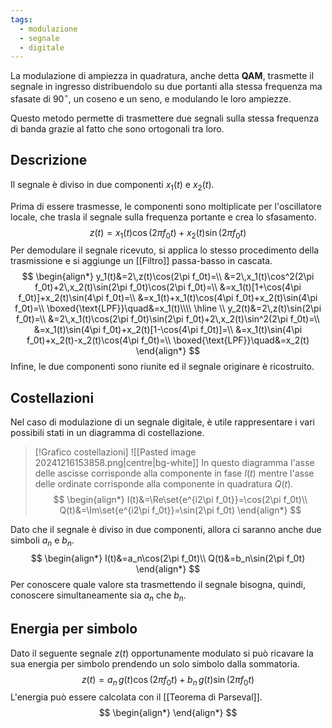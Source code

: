 ```yaml
---
tags:
  - modulazione
  - segnale
  - digitale
---
```

La modulazione di ampiezza in quadratura, anche detta **QAM**, trasmette il segnale in ingresso distribuendolo su due portanti alla stessa frequenza ma sfasate di $90^\circ$, un coseno e un seno, e modulando le loro ampiezze.

Questo metodo permette di trasmettere due segnali sulla stessa frequenza di banda grazie al fatto che sono ortogonali tra loro.
## Descrizione
Il segnale è diviso in due componenti $x_1(t)$ e $x_2(t)$.

Prima di essere trasmesse, le componenti sono moltiplicate per l'oscillatore locale, che trasla il segnale sulla frequenza portante e crea lo sfasamento.
$$
z(t)=x_1(t)\cos(2\pi f_0t)+x_2(t)\sin(2\pi f_0t)
$$
Per demodulare il segnale ricevuto, si applica lo stesso procedimento della trasmissione e si aggiunge un [[Filtro]] passa-basso in cascata.
$$
\begin{align*}
y_1(t)&=2\,z(t)\cos(2\pi f_0t)=\\
&=2\,x_1(t)\cos^2(2\pi f_0t)+2\,x_2(t)\sin(2\pi f_0t)\cos(2\pi f_0t)=\\
&=x_1(t)[1+\cos(4\pi f_0t)]+x_2(t)\sin(4\pi f_0t)=\\
&=x_1(t)+x_1(t)\cos(4\pi f_0t)+x_2(t)\sin(4\pi f_0t)=\\
\boxed{\text{LPF}}\quad&=x_1(t)\\\\
\hline \\
y_2(t)&=2\,z(t)\sin(2\pi f_0t)=\\
&=2\,x_1(t)\cos(2\pi f_0t)\sin(2\pi f_0t)+2\,x_2(t)\sin^2(2\pi f_0t)=\\
&=x_1(t)\sin(4\pi f_0t)+x_2(t)[1-\cos(4\pi f_0t)]=\\
&=x_1(t)\sin(4\pi f_0t)+x_2(t)-x_2(t)\cos(4\pi f_0t)=\\
\boxed{\text{LPF}}\quad&=x_2(t)
\end{align*}
$$
Infine, le due componenti sono riunite ed il segnale originare è ricostruito.
## Costellazioni
Nel caso di modulazione di un segnale digitale, è utile rappresentare i vari possibili stati in un diagramma di costellazione.

>[!Grafico costellazioni]
>![[Pasted image 20241216153858.png|centre|bg-white]]
>In questo diagramma l'asse delle ascisse corrisponde alla componente in fase $I(t)$ mentre l'asse delle ordinate corrisponde alla componente in quadratura $Q(t)$. 
>$$
>\begin{align*}
>I(t)&=\Re\set{e^{i2\pi f_0t}}=\cos(2\pi f_0t)\\
>Q(t)&=\Im\set{e^{i2\pi f_0t}}=\sin(2\pi f_0t)
>\end{align*}
>$$

Dato che il segnale è diviso in due componenti, allora ci saranno anche due simboli $a_n$ e $b_n$.
$$
\begin{align*}
I(t)&=a_n\cos(2\pi f_0t)\\
Q(t)&=b_n\sin(2\pi f_0t)
\end{align*}
$$
Per conoscere quale valore sta trasmettendo il segnale bisogna, quindi, conoscere simultaneamente sia $a_n$ che $b_n$.
## Energia per simbolo
Dato il seguente segnale $z(t)$ opportunamente modulato si può ricavare la sua energia per simbolo prendendo un solo simbolo dalla sommatoria.
$$
z(t)=a_n\,g(t)\cos(2\pi f_0t)+b_n\,g(t)\sin(2\pi f_0t)
$$
L'energia può essere calcolata con il [[Teorema di Parseval]].
$$
\begin{align*}
\end{align*}
$$